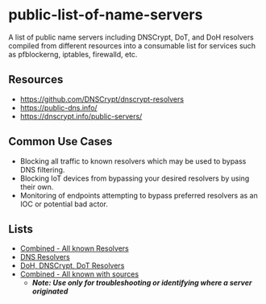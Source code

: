 # public-list-of-name-servers
A list of public name servers including DNSCrypt, DoT, and DoH resolvers compiled from different resources into a consumable list for services such as pfblockerng, iptables, firewalld, etc.

## Resources
* https://github.com/DNSCrypt/dnscrypt-resolvers
* https://public-dns.info/
* https://dnscrypt.info/public-servers/

## Common Use Cases
* Blocking all traffic to known resolvers which may be used to bypass DNS filtering.
* Blocking IoT devices from bypassing your desired resolvers by using their own.
* Monitoring of endpoints attempting to bypass preferred resolvers as an IOC or potential bad actor.

## Lists
* [Combined - All known Resolvers](https://github.com/healey.io/public-list-of-name-servers/)
* [DNS Resolvers](https://github.com/healey.io/public-list-of-name-servers/)
* [DoH, DNSCrypt, DoT Resolvers](https://github.com/healey.io/public-list-of-name-servers/)
* [Combined - All known with sources](https://github.com/healey.io/public-list-of-name-servers/)  
  * **_Note: Use only for troubleshooting or identifying where a server originated_**

